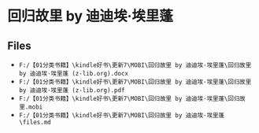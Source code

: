 # 回归故里 by 迪迪埃·埃里蓬

## Files

- `F:/【01分类书籍】\kindle好书\更新7\MOBI\回归故里 by 迪迪埃·埃里蓬\回归故里 by 迪迪埃·埃里蓬 (z-lib.org).docx`
- `F:/【01分类书籍】\kindle好书\更新7\MOBI\回归故里 by 迪迪埃·埃里蓬\回归故里 by 迪迪埃·埃里蓬 (z-lib.org).pdf`
- `F:/【01分类书籍】\kindle好书\更新7\MOBI\回归故里 by 迪迪埃·埃里蓬\回归故里.mobi`
- `F:/【01分类书籍】\kindle好书\更新7\MOBI\回归故里 by 迪迪埃·埃里蓬\files.md`
